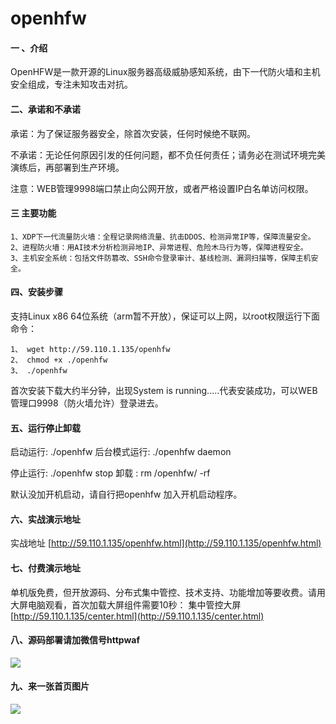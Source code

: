# openhfw

#### 一 、介绍
OpenHFW是一款开源的Linux服务器高级威胁感知系统，由下一代防火墙和主机安全组成，专注未知攻击对抗。

#### 二、承诺和不承诺
承诺：为了保证服务器安全，除首次安装，任何时候绝不联网。

不承诺：无论任何原因引发的任何问题，都不负任何责任；请务必在测试环境完美演练后，再部署到生产环境。

注意：WEB管理9998端口禁止向公网开放，或者严格设置IP白名单访问权限。

#### 三 主要功能
    1、XDP下一代流量防火墙：全程记录网络流量、抗击DDOS、检测异常IP等，保障流量安全。
    2、进程防火墙：用AI技术分析检测异地IP、异常进程、危险木马行为等，保障进程安全。
    3、主机安全系统：包括文件防篡改、SSH命令登录审计、基线检测、漏洞扫描等，保障主机安全。

#### 四、安装步骤
支持Linux x86 64位系统（arm暂不开放），保证可以上网，以root权限运行下面命令：

    1、 wget http://59.110.1.135/openhfw
    2、 chmod +x ./openhfw
    3、 ./openhfw

首次安装下载大约半分钟，出现System is running.....代表安装成功，可以WEB管理口9998（防火墙允许）登录进去。

#### 五、运行停止卸载
启动运行:  ./openhfw         后台模式运行:   ./openhfw daemon

停止运行:  ./openhfw stop    卸载 :   rm  /openhfw/ -rf

默认没加开机启动，请自行把openhfw 加入开机启动程序。

#### 六、实战演示地址

实战地址 [http://59.110.1.135/openhfw.html](http://59.110.1.135/openhfw.html)

#### 七、付费演示地址

单机版免费，但开放源码、分布式集中管控、技术支持、功能增加等要收费。请用大屏电脑观看，首次加载大屏组件需要10秒：
集中管控大屏 [http://59.110.1.135/center.html](http://59.110.1.135/center.html)

#### 八、源码部署请加微信号httpwaf

![](https://gitee.com/httpwaf/httpwaf/raw/master/img/wechat.png)

#### 九、来一张首页图片

![](https://gitee.com/httpwaf/httpwaf/raw/master/img/home.png)
